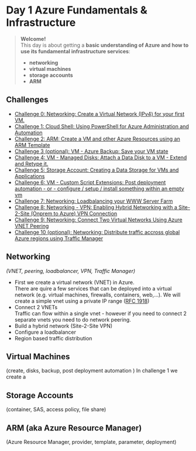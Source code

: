 # Day 1 Azure Fundamentals & Infrastructure
>**Welcome!**  
This day is about getting a **basic understanding of Azure and how to use its fundamental infrastructure services**:
> - **networking**  
> - **virtual machines** 
> - **storage accounts** 
> - **ARM** 
  
## Challenges ##
- [Challenge 0: Networking: Create a Virtual Network (IPv4) for your first VM.](./challenge-00/README.md)
- [Challenge 1: Cloud Shell: Using PowerShell for Azure Administration and Automation](./challenge-01/README.md)
- [Challenge 2: ARM: Create a VM and other Azure Resources using an ARM Template](./challenge-02/README.md)
- [Challenge 3 (optional): VM - Azure Backup: Save your VM state](./challenge-03/README.md)
- [Challenge 4: VM - Managed Disks: Attach a Data Disk to a VM - Extend and Retype it.](./challenge0-4/README.md)
- [Challenge 5: Storage Account: Creating a Data Storage for VMs and Applications](./challenge-05/README.md)
- [Challenge 6: VM - Custom Script Extensions: Post deployment automation - or - configure / setup / install something within an empty vm](./challenge-06/README.md)
- [Challenge 7: Networking: Loadbalancing your WWW Server Farm](./challenge-07/README.md)
- [Challenge 8: Networking - VPN: Enabling Hybrid Networking with a Site-2-Site (Onprem to Azure) VPN Connection](./challenge-08/README.md)
- [Challenge 9: Networking: Connect Two Virtual Networks Using Azure VNET Peering](./challenge-09/README.md)
- [Challenge 10 (optional): Networking: Distribute traffic accross global Azure regions using Traffic Manager](./challenge-10/README.md)

## Networking ##
_(VNET, peering, loadbalancer, VPN, Traffic Manager)_  
- First we create a virtual network (VNET) in Azure.  
There are quire a few services that can be deployed into a virtual network (e.g. virtual machines, firewalls, containers, web,...). We will create a simple vnet using a private IP range ([RFC 1918](https://www.rfc-editor.org/rfc/rfc1918))  
- Connect 2 VNETs  
Traffic can flow within a single vnet - however if you need to connect 2 separate vnets you need to do network peering.
- Build a hybrid network (Site-2-Site VPN)  
- Configure a loadbalancer 
- Region based traffic distribution



## Virtual Machines ##
(create, disks, backup, post deployment automation )
In challenge 1 we create a 

## Storage Accounts ##
(container, SAS, access policy, file share)

## ARM (aka Azure Resource Manager) ##
(Azure Resource Manager, provider, template, parameter, deployment)
